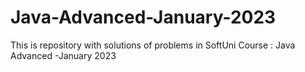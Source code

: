 # Java-Advanced-January-2023
This is repository with solutions of problems in SoftUni Course : Java Advanced -January 2023
